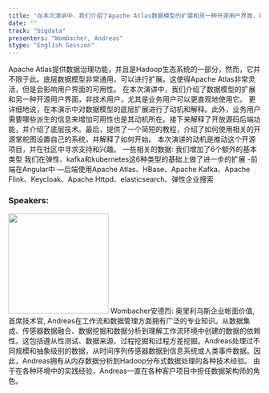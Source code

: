```yaml
---
title: "在本次演讲中，我们介绍了Apache Atlas数据模型的扩展和另一种开源用户界面，它针对的是非技术用户。更详细地说，在本演示中对数据模型的底层扩展进行了动机和解释。此外，业务用户需要哪些派生的信息来增加可用性也是其动机所在。接下来解释了开放源码后端功能，并介绍了底层技术。最后，提供了一个简短的教程，介绍了如何使用相关的开源掌舵图设置自己的系统，并解释了如何开始。"
date: "" 
track: "bigdata"
presenters: "Wombacher, Andreas"
stype: "English Session"
---
```

Apache Atlas提供数据治理功能，并且是Hadoop生态系统的一部分，然而，它并不限于此。底层数据模型非常通用，可以进行扩展。这使得Apache Atlas非常灵活，但是会影响用户界面的可用性。
在本次演讲中，我们介绍了数据模型的扩展和另一种开源用户界面，非技术用户，尤其是业务用户可以更直观地使用它。
更详细地说，在本演示中对数据模型的底层扩展进行了动机和解释。此外，业务用户需要哪些派生的信息来增加可用性也是其动机所在。接下来解释了开放源码后端功能，并介绍了底层技术。最后，提供了一个简短的教程，介绍了如何使用相关的开源掌舵图设置自己的系统，并解释了如何开始。
本次演讲的动机是推动这个开源项目，并在社区中寻求支持和兴趣。
一些相关的数据:
我们增加了6个额外的基本类型
我们在弹性、kafka和kubernetes这6种类型的基础上做了进一步的扩展
-前端在Angular中
—后端使用Apache Atlas、HBase、Apache Kafka、Apache Flink、Keycloak、Apache Httpd、elasticsearch、弹性企业搜索
 ### Speakers: 
 <img src="images/speaker/1060.png" width="200" />
 Wombacher安德烈: 奥里利乌斯企业帐面价值, 首席技术官, Andreas在工作流和数据管理方面拥有广泛的专业知识。从数据集成、传感器数据融合、数据挖掘和数据分析到理解工作流环境中创建的数据的依赖性。这包括遵从性测试、数据来源、过程挖掘和过程方差挖掘。Andreas处理过不同规模和抽象级别的数据，从时间序列传感器数据到信息系统或人类事件数据。因此，Andreas拥有从内存数据分析到Hadoop分布式数据处理的各种技术经验。
由于在各种环境中的实践经验，Andreas一直在各种客户项目中担任数据架构师的角色。
 